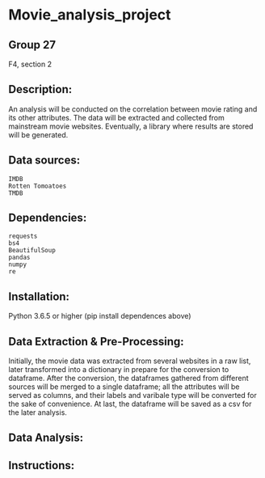 # Movie_analysis_project

## Group 27
F4, section 2
## Description:
An analysis will be conducted on the correlation between movie rating and its other attributes. The data will be extracted and collected from mainstream movie websites. Eventually, a library where results are stored will be generated.
## Data sources:
```
IMDB
Rotten Tomoatoes
TMDB
```
## Dependencies:
```
requests
bs4 
BeautifulSoup
pandas
numpy
re
```
## Installation:
Python 3.6.5 or higher
(pip install dependences above)

## Data Extraction & Pre-Processing:
Initially, the movie data was extracted from several websites in a raw list, later transformed into a dictionary in prepare for the conversion to dataframe. After the conversion, the dataframes gathered from different sources will be merged to a single dataframe; all the attributes will be served as columns, and their labels and varibale type will be converted for the sake of convenience. At last, the dataframe will be saved as a csv for the later analysis.

## Data Analysis:


## Instructions:





